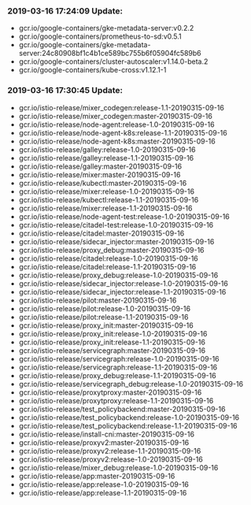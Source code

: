 ### 2019-03-16 17:24:09 Update:

- gcr.io/google-containers/gke-metadata-server:v0.2.2
- gcr.io/google-containers/prometheus-to-sd:v0.5.1
- gcr.io/google-containers/gke-metadata-server:24c80908bf1c4b1ce589bc755b6f05904fc589b6
- gcr.io/google-containers/cluster-autoscaler:v1.14.0-beta.2
- gcr.io/google-containers/kube-cross:v1.12.1-1
### 2019-03-16 17:30:45 Update:

- gcr.io/istio-release/mixer_codegen:release-1.1-20190315-09-16
- gcr.io/istio-release/mixer_codegen:master-20190315-09-16
- gcr.io/istio-release/node-agent:release-1.0-20190315-09-16
- gcr.io/istio-release/node-agent-k8s:release-1.1-20190315-09-16
- gcr.io/istio-release/node-agent-k8s:master-20190315-09-16
- gcr.io/istio-release/galley:release-1.0-20190315-09-16
- gcr.io/istio-release/galley:release-1.1-20190315-09-16
- gcr.io/istio-release/galley:master-20190315-09-16
- gcr.io/istio-release/mixer:master-20190315-09-16
- gcr.io/istio-release/kubectl:master-20190315-09-16
- gcr.io/istio-release/mixer:release-1.0-20190315-09-16
- gcr.io/istio-release/kubectl:release-1.1-20190315-09-16
- gcr.io/istio-release/mixer:release-1.1-20190315-09-16
- gcr.io/istio-release/node-agent-test:release-1.0-20190315-09-16
- gcr.io/istio-release/citadel-test:release-1.0-20190315-09-16
- gcr.io/istio-release/citadel:master-20190315-09-16
- gcr.io/istio-release/sidecar_injector:master-20190315-09-16
- gcr.io/istio-release/proxy_debug:master-20190315-09-16
- gcr.io/istio-release/citadel:release-1.0-20190315-09-16
- gcr.io/istio-release/citadel:release-1.1-20190315-09-16
- gcr.io/istio-release/proxy_debug:release-1.0-20190315-09-16
- gcr.io/istio-release/sidecar_injector:release-1.0-20190315-09-16
- gcr.io/istio-release/sidecar_injector:release-1.1-20190315-09-16
- gcr.io/istio-release/pilot:master-20190315-09-16
- gcr.io/istio-release/pilot:release-1.0-20190315-09-16
- gcr.io/istio-release/pilot:release-1.1-20190315-09-16
- gcr.io/istio-release/proxy_init:master-20190315-09-16
- gcr.io/istio-release/proxy_init:release-1.0-20190315-09-16
- gcr.io/istio-release/proxy_init:release-1.1-20190315-09-16
- gcr.io/istio-release/servicegraph:master-20190315-09-16
- gcr.io/istio-release/servicegraph:release-1.0-20190315-09-16
- gcr.io/istio-release/servicegraph:release-1.1-20190315-09-16
- gcr.io/istio-release/proxy_debug:release-1.1-20190315-09-16
- gcr.io/istio-release/servicegraph_debug:release-1.0-20190315-09-16
- gcr.io/istio-release/proxytproxy:master-20190315-09-16
- gcr.io/istio-release/proxytproxy:release-1.1-20190315-09-16
- gcr.io/istio-release/test_policybackend:master-20190315-09-16
- gcr.io/istio-release/test_policybackend:release-1.0-20190315-09-16
- gcr.io/istio-release/test_policybackend:release-1.1-20190315-09-16
- gcr.io/istio-release/install-cni:master-20190315-09-16
- gcr.io/istio-release/proxyv2:master-20190315-09-16
- gcr.io/istio-release/proxyv2:release-1.1-20190315-09-16
- gcr.io/istio-release/proxyv2:release-1.0-20190315-09-16
- gcr.io/istio-release/mixer_debug:release-1.0-20190315-09-16
- gcr.io/istio-release/app:master-20190315-09-16
- gcr.io/istio-release/app:release-1.0-20190315-09-16
- gcr.io/istio-release/app:release-1.1-20190315-09-16
